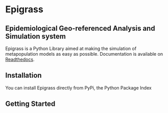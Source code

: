 # Epigrass
## Epidemiological Geo-referenced Analysis and Simulation system

Epigrass is a Python Library aimed at making the simulation of metapopulation models as easy as possible.
Documentation is available on [Readthedocs](https://epigrass.readthedocs.io/en/latest/).

## Installation
You can install Epigrass directly from PyPi, the Python Package Index


## Getting Started
